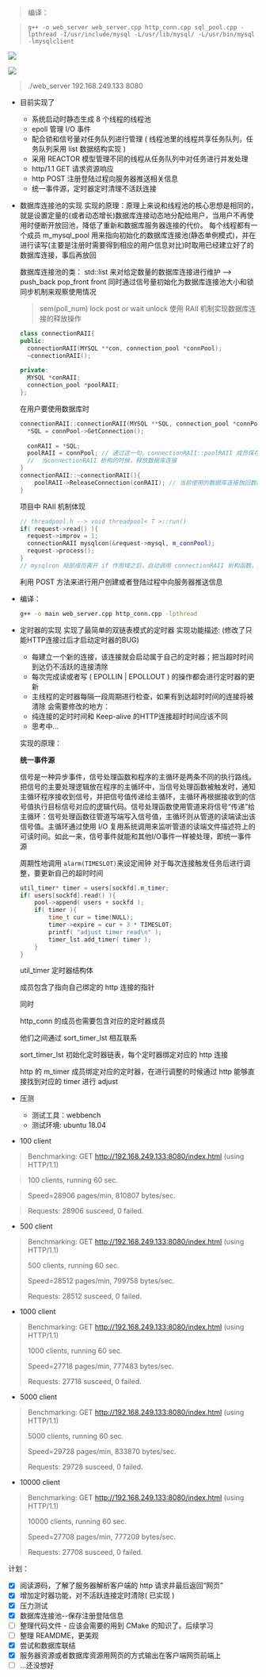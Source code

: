 > 编译： 

> `g++ -o web_server web_server.cpp http_conn.cpp sql_pool.cpp -lpthread -I/usr/include/mysql -L/usr/lib/mysql/ -L/usr/bin/mysql -lmysqlclient`

<a href="https://sm.ms/image/R9lBr7tkjqmV38z" target="_blank"><img src="https://i.loli.net/2021/05/09/R9lBr7tkjqmV38z.gif" ></a>

<a href="https://sm.ms/image/y6b97LAUYZQEutv" target="_blank"><img src="https://i.loli.net/2021/05/09/y6b97LAUYZQEutv.gif" ></a>



> ./web_server 192.168.249.133 8080
- 目前实现了
  - 系统启动时静态生成 8 个线程的线程池
  - epoll 管理 I/O 事件
  - 配合锁和信号量对任务队列进行管理 ( 线程池里的线程共享任务队列，任务队列采用 list 数据结构实现 )
  - 采用 REACTOR 模型管理不同的线程从任务队列中对任务进行并发处理
  - http/1.1 GET 请求资源响应
  - http POST 注册登陆过程向服务器推送相关信息
  - 统一事件源，定时器定时清理不活跃连接

- 数据库连接池的实现
  实现的原理：原理上来说和线程池的核心思想是相同的，就是设置定量的(或者动态增长)数据库连接动态地分配给用户，当用户不再使用时便断开放回池，降低了重新和数据库服务器连接的代价。
  每个线程都有一个成员 m_mysql_pool 用来指向初始化的数据库连接池(静态单例模式)，并在进行读写(主要是注册时需要得到相应的用户信息对比)时取用已经建立好了的数据库连接，事后再放回

  数据库连接池的类：
    std::list 来对给定数量的数据库连接进行维护 --> push_back pop_front front
    同时通过信号量初始化为数据库连接池大小和锁同步机制来观察使用情况
    > sem(poll_num)
    > lock
    > post or wait
    > unlock
  使用 RAII 机制实现数据库连接的释放操作
  ```cpp
  class connectionRAII{
  public:
    connectionRAII(MYSQL **con, connection_pool *connPool);
    ~connectionRAII();
    
  private:
    MYSQL *conRAII;
    connection_pool *poolRAII;
  };
  ```
  在用户要使用数据库时
  ```cpp
  connectionRAII::connectionRAII(MYSQL **SQL, connection_pool *connPool){
    *SQL = connPool->GetConnection();
    
    conRAII = *SQL;
    poolRAII = connPool; // 通过这一句，connectionRAII::poolRAII 成员保存数据库连接池
    //  当connectionRAII 析构的时候，释放数据库连接
  }
  connectionRAII::~connectionRAII(){
	  poolRAII->ReleaseConnection(conRAII); // 当前使用的数据库连接放回数据库连接池
  }
  ```
  项目中 RAII 机制体现
  ```cpp
  // threadpool.h --> void threadpool< T >::run()
  if( request->read() ){
    request->improv = 1;
    connectionRAII mysqlcon(&request->mysql, m_connPool);
    request->process();
  }
  // mysqlcon 局部成员离开 if 作用域之后，自动调用 connectionRAII 析构函数，数据库连接释放回连接池
  ```

  利用 POST 方法来进行用户创建或者登陆过程中向服务器推送信息


- 编译：

  ```bash
  g++ -o main web_server.cpp http_conn.cpp -lpthread
  ```

- 定时器的实现
  实现了最简单的双链表模式的定时器
  实现功能描述:
    (修改了只能HTTP连接过后才启动定时器的BUG)
    - 每建立一个新的连接，该连接就会启动属于自己的定时器；把当超时时间到达仍不活跃的连接清除
    - 每次完成读或者写 ( EPOLLIN | EPOLLOUT ) 的操作都会进行定时器的更新
    - 主线程的定时器每隔一段周期进行检查，如果有到达超时时间的连接将被清除
  会需要修改的地方：
    - 纯连接的定时时间和 Keep-alive 的HTTP连接超时时间应该不同
    - 思考中...

  实现的原理：
  
  **统一事件源**

  信号是一种异步事件，信号处理函数和程序的主循环是两条不同的执行路线。把信号的主要处理逻辑放在程序的主循环中，当信号处理函数被触发时，通知主循环程序接收到信号，并把信号值传递给主循环，主循环再根据接收到的信号值执行目标信号对应的逻辑代码。信号处理函数使用管道来将信号“传递”给主循环：信号处理函数往管道写端写入信号值，主循环则从管道的读端读出该信号值。主循环通过使用 I/O 复用系统调用来监听管道的读端文件描述符上的可读时间。如此一来，信号事件就能和其他I/O事件一样被处理，即统一事件源

  周期性地调用 `alarm(TIMESLOT)`来设定闹钟
  对于每次连接触发任务后进行调整，要更新自己的超时时间
  ```cpp
  util_timer* timer = users[sockfd].m_timer;
  if( users[sockfd].read() ){
      pool->append( users + sockfd );
      if( timer ){
          time_t cur = time(NULL);
          timer->expire = cur + 3 * TIMESLOT;
          printf( "adjust timer read\n" );
          timer_lst.add_timer( timer );
      }
  }
  ```
  util_timer 定时器结构体

  成员包含了指向自己绑定的 http 连接的指针

  同时

  http_conn 的成员也需要包含对应的定时器成员

  他们之间通过 sort_timer_lst 相互联系

  sort_timer_lst 初始化定时器链表，每个定时器绑定对应的 http 连接

  http 的 m_timer 成员绑定对应的定时器，在进行调整的时候通过 http 能够直接找到对应的 timer 进行 adjust




- 压测
  - 测试工具：webbench
  - 测试环境: ubuntu 18.04

- 100 client

> Benchmarking: GET http://192.168.249.133:8080/index.html (using HTTP/1.1)

> 100 clients, running 60 sec.

> Speed=28906 pages/min, 810807 bytes/sec.

> Requests: 28906 susceed, 0 failed.

- 500 client

> Benchmarking: GET http://192.168.249.133:8080/index.html (using HTTP/1.1)
>
> 500 clients, running 60 sec.
>
> Speed=28512 pages/min, 799758 bytes/sec.
>
> Requests: 28512 susceed, 0 failed.

- 1000 client

> Benchmarking: GET http://192.168.249.133:8080/index.html (using HTTP/1.1)
>
> 1000 clients, running 60 sec.
>
> Speed=27718 pages/min, 777483 bytes/sec.
>
> Requests: 27718 susceed, 0 failed.

- 5000 client

> Benchmarking: GET http://192.168.249.133:8080/index.html (using HTTP/1.1)
>
> 5000 clients, running 60 sec.
>
> Speed=29728 pages/min, 833870 bytes/sec.
>
> Requests: 29728 susceed, 0 failed.

- 10000 client

> Benchmarking: GET http://192.168.249.133:8080/index.html (using HTTP/1.1)
>
> 10000 clients, running 60 sec.
>
> Speed=27708 pages/min, 777209 bytes/sec.
>
> Requests: 27708 susceed, 0 failed.

  计划：

  - [x] 阅读源码，了解了服务器解析客户端的 http 请求并最后返回“网页”
  - [x] 增加定时器功能，对不活跃连接定时清除( 已实现 )
  - [x] 压力测试
  - [x] 数据库连接池--保存注册登陆信息
  - [ ] 整理代码文件 - 应该会需要的用到 CMake 的知识了。后续学习
  - [ ] 整理 REAMDME，更美观
  - [x] 尝试和数据库联结
  - [x] 服务器资源或者数据库资源用网页的方式输出在客户端网页前端上
  - [ ] ...还没想好